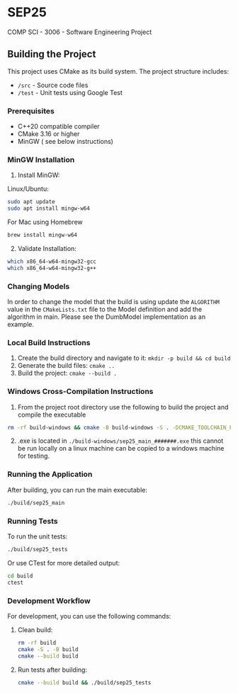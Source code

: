 # SEP25
COMP SCI - 3006 - Software Engineering Project

## Building the Project

This project uses CMake as its build system. The project structure includes:
- `/src` - Source code files
- `/test` - Unit tests using Google Test

### Prerequisites

- C++20 compatible compiler
- CMake 3.16 or higher
- MinGW ( see below instructions)

### MinGW Installation
1. Install MinGW:

Linux/Ubuntu:
```bash
sudo apt update
sudo apt install mingw-w64
```

For Mac using Homebrew
```bash
brew install mingw-w64
```

2. Validate Installation:
```bash
which x86_64-w64-mingw32-gcc 
which x86_64-w64-mingw32-g++
```

### Changing Models
In order to change the model that the build is using update the `ALGORITHM` value in the `CMakeLists.txt` file to the Model definition and add the algorithm in main. Please see the DumbModel implementation as an example.


### Local Build Instructions

1. Create the build directory and navigate to it:
`mkdir -p build && cd build`
2. Generate the build files:
`cmake ..`
3. Build the project:
`cmake --build .`

### Windows Cross-Compilation Instructions
1. From the project root directory use the following to build the project and compile the executable 
```bash
rm -rf build-windows && cmake -B build-windows -S . -DCMAKE_TOOLCHAIN_FILE=windows-toolchain.cmake -DCMAKE_BUILD_TYPE=Release &&  cmake --build build-windows
```
2. .exe is located in `./build-windows/sep25_main_#######.exe` this cannot be run locally on a linux machine
can be copied to a windows machine for testing.


### Running the Application

After building, you can run the main executable:
```bash
./build/sep25_main
```

### Running Tests

To run the unit tests:
```bash
./build/sep25_tests
```

Or use CTest for more detailed output:
```bash
cd build
ctest
```

### Development Workflow

For development, you can use the following commands:

1. Clean build:
   ```bash
   rm -rf build
   cmake -S . -B build
   cmake --build build
   ```

2. Run tests after building:
   ```bash
   cmake --build build && ./build/sep25_tests
   ```
